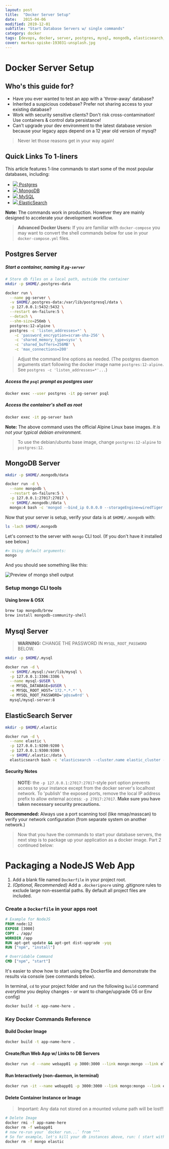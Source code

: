 ```yaml
---
layout: post
title:  "Docker Server Setup"
date:   2015-04-06
modified: 2019-12-01
subTitle: "Start Database Servers w/ single commands"
category: docker
tags: [devops, docker, server, postgres, mysql, mongodb, elasticsearch, setup, shell script]
cover: markus-spiske-193031-unsplash.jpg
---
```


# Docker Server Setup

## Who's this guide for?

- Have you ever wanted to test an app with a 'throw-away' database?
- Inherited a suspicious codebase? Prefer not sharing access to your existing database?
- Work with security sensitive clients? Don't risk cross-contamination! Use containers & control data persistance!
- Can't upgrade your dev environment to the latest database version because your legacy apps depend on a 12 year old version of mysql?

> Never let those reasons get in your way again!

## Quick Links To 1-liners

This article features 1-line commands to start some of the most popular databases, including:

<section class="font-lg">

* [<img src="./postgresql.svg" class="svg-icon"> Postgres](#postgres-server)
* [<img src="./mongodb.svg" class="svg-icon"> MongoDB](#mongodb-server)
* [<img src="./mysql.svg" class="svg-icon"> MySQL](#mysql-server)
* [<img src="./elastic.svg" class="svg-icon"> ElasticSearch](#elasticsearch-server)

</section>

**Note:** The commands work in production. However they are mainly designed to accelerate your development workflow.

> **Advanced Docker Users:** If you are familiar with `docker-compose` you may want to convert the shell commands below for use in your `docker-compose.yml` files.


## Postgres Server

##### Start a container, naming it `pg-server`

```sh
# Store db files on a local path, outside the container
mkdir -p $HOME/.postgres-data

docker run \
  --name pg-server \
  -v $HOME/.postgres-data:/var/lib/postgresql/data \
  -p 127.0.0.1:5432:5432 \
  --restart on-failure:5 \
  --detach \
  --shm-size=256mb \
  postgres:12-alpine \
  postgres -c 'listen_addresses=*' \
    -c 'password_encryption=scram-sha-256' \
    -c 'shared_memory_type=sysv' \
    -c 'shared_buffers=256MB' \
    -c 'max_connections=200'
```

> Adjust the command line options as needed. (The postgres daemon arguments start following the docker image name `postgres:12-alpine`. See `postgres -c 'listen_addresses=*'...`)


##### Access the `psql` prompt as postgres user

```sh
docker exec --user postgres -it pg-server psql
```

##### Access the container's shell as root

```sh
docker exec -it pg-server bash
```

**Note:** The above command uses the official Alpine Linux base images. _It is not your typical debian environment._

> To use the debian/ubuntu base image, change `postgres:12-alpine` to `postgres:12`.


## MongoDB Server

```sh
mkdir -p $HOME/.mongodb/data

docker run -d \
  --name mongodb \
  --restart on-failure:5 \
  -p 127.0.0.1:27017:27017 \
  -v $HOME/.mongodb:/data \
  mongo:4 bash -c 'mongod --bind_ip 0.0.0.0 --storageEngine=wiredTiger'
```

Now that your server is setup, verify your data is at `$HOME/.mongodb` with:

```sh
ls -lach $HOME/.mongodb
```

Let's connect to the server with `mongo` CLI tool. (If you don't have it installed see below.)

```sh
#> Using default arguments:
mongo
```

And you should see something like this:

![Preview of mongo shell output](mongo-shell-screenshot.png)

### Setup mongo CLI tools

#### Using brew & OSX

```sh
brew tap mongodb/brew
brew install mongodb-community-shell
```


## Mysql Server

> **WARNING:** CHANGE THE PASSWORD IN `MYSQL_ROOT_PASSWORD` BELOW.

```sh
mkdir -p $HOME/.mysql

docker run -d \
  -v $HOME/.mysql:/var/lib/mysql \
  -p 127.0.0.1:3306:3306 \
  --name mysql-$USER \
  -e MYSQL_DATABASE=$USER \
  -e MYSQL_ROOT_HOST='172.*.*.*' \
  -e MYSQL_ROOT_PASSWORD='p@ssw0rd' \
  mysql/mysql-server:8
```

## ElasticSearch Server

```sh
mkdir -p $HOME/.elastic

docker run -d \
  --name elastic \
  -p 127.0.0.1:9200:9200 \
  -p 127.0.0.1:9300:9300 \
  -v $HOME/.elastic:/data \
  elasticsearch bash -c 'elasticsearch --cluster.name elastic_cluster --node.name elastic01 --path.data /data/elastic-data --path.logs /data/elastic-logs '
```


#### Security Notes

> **NOTE:** the `-p 127.0.0.1:27017:27017`-style port option prevents access to your instance except from the docker server's localhost network.
> To 'publish' the exposed ports, remove the local IP address prefix to allow external access: `-p 27017:27017`. **Make sure you have taken necessary security precautions.**

**Recommended:** Always use a port scanning tool (like nmap/masscan) to verify your network configuration (from separate system on another network.)



> Now that you have the commands to start your database servers, the next step is to package up your application as a docker image. Part 2 continued below:



# Packaging a NodeJS Web App

1. Add a blank file named `Dockerfile` in your project root.
1. _(Optional, Recommended)_ Add a `.dockerignore` using .gitignore rules to exclude large non-essential paths. By default all project files are included.

### Create a `Dockerfile` in your apps root

```dockerfile
# Example for NodeJS
FROM node:12
EXPOSE [3000]
COPY . /app/
WORKDIR /app
RUN apt-get update && apt-get dist-upgrade -yqq
RUN ["npm", "install"]

# Overridable Command
CMD ["npm", "start"]
```

It's easier to show how to start using the Dockerfile and demonstrate the results via console (see commands below).

In terminal, `cd` to your project folder and run the following `build` command _everytime_ you deploy changes - or want to change/upgrade OS or Env config)

```sh
docker build -t app-name-here .
```



<!--
#### Docker Install

If you don't have Docker installed, use the following command to install on Linux or macOS:

```sh
curl -sSL https://get.docker.com/ | sh
``` -->


### Key Docker Commands Reference

#### Build Docker Image

```sh
docker build -t app-name-here .
```

#### Create/Run Web App w/ Links to DB Servers

```sh
docker run -d --name webapp01 -p 3000:3000 --link mongo:mongo --link elastic:elastic app-name-here
```

#### Run Interactively (non-daemon, in terminal)

```sh
docker run -it --name webapp01 -p 3000:3000 --link mongo:mongo --link elastic:elastic app-name-here bash
```

#### Delete Container Instance or Image

> Important: Any data not stored on a mounted volume path will be lost!!

```sh
# Delete Image
docker rmi -f app-name-here
docker rm -f webapp01
# now re-run your `docker run...` from ^^^
# So for example, let's kill your db instances above, run: ( start with something like `docker stop {mongo,elastic}` )
docker rm -f mongo elastic
```


<!--

## Optional Config & Monitoring Tools

```sh
# Debian/BSD Requirements / Updates + monitoring tools: atop & htop
apt-get update && apt-get install -y vim-nox git-core curl atop htop build-essential libssl-dev linux-image-amd64 linux-headers-amd64 sudo

# OSX, Debian & RHEL: Host OS Tuning
sysctl -w vm.max_map_count=262144

# Updates Profile init scripts before appending new scripts below
mkdir ~/backups
cp ~/.bash* ~/backups/

# Debian/BSD:  Append Shell Environment Shortcuts + XTERM Colors
curl -o- https://raw.githubusercontent.com/justsml/system-setup-tools/master/modules/vim-update.sh | bash

curl -sSL https://raw.githubusercontent.com/justsml/system-setup-tools/master/home-scripts/.bashrc >> ~/.bashrc
curl -sSL https://raw.githubusercontent.com/justsml/system-setup-tools/master/home-scripts/.bash_aliases >> ~/.bash_aliases

# Read into current shell (login steps already missed the aliases file)
source ~/.bashrc

# Docker pre reqs
# sudo apt-get install -y linux-image-virtual linux-image-extra-virtual
```

> Only for SELinux Enabled Systems

```sh
# SELinux fixes (optional)
# chcon -Rt svirt_sandbox_file_t /mongodb
# chcon -Rt svirt_sandbox_file_t /elastic
```

-->


